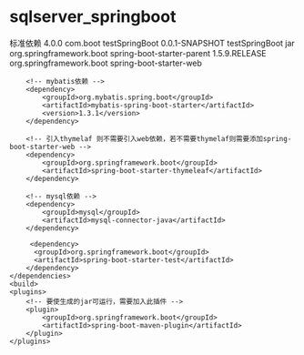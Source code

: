 # sqlserver_springboot
标准依赖
<project xmlns="http://maven.apache.org/POM/4.0.0" xmlns:xsi="http://www.w3.org/2001/XMLSchema-instance" xsi:schemaLocation="http://maven.apache.org/POM/4.0.0 http://maven.apache.org/xsd/maven-4.0.0.xsd">
    <modelVersion>4.0.0</modelVersion>
    <groupId>com.boot</groupId>
    <artifactId>testSpringBoot</artifactId>
    <version>0.0.1-SNAPSHOT</version>
    <name>testSpringBoot</name>
    <packaging>jar</packaging>
    <parent>
        <groupId>org.springframework.boot</groupId>
        <artifactId>spring-boot-starter-parent</artifactId>
        <version>1.5.9.RELEASE</version>
        <relativePath/>
    </parent>
    <dependencies>
        <dependency>
            <groupId>org.springframework.boot</groupId>
            <artifactId>spring-boot-starter-web</artifactId>
        </dependency>
        
        <!-- mybatis依赖 -->
        <dependency>
            <groupId>org.mybatis.spring.boot</groupId>
            <artifactId>mybatis-spring-boot-starter</artifactId>
            <version>1.3.1</version>
        </dependency>
        
        <!-- 引入thymelaf 则不需要引入web依赖，若不需要thymelaf则需要添加spring-boot-starter-web -->
        <dependency>
            <groupId>org.springframework.boot</groupId>
            <artifactId>spring-boot-starter-thymeleaf</artifactId>
        </dependency>
        
        <!-- mysql依赖 -->
        <dependency>
            <groupId>mysql</groupId>
            <artifactId>mysql-connector-java</artifactId>
        </dependency>
        
         <dependency>
          <groupId>org.springframework.boot</groupId>
          <artifactId>spring-boot-starter-test</artifactId>
        </dependency>
    </dependencies>
    <build>
    <plugins>
        <!-- 要使生成的jar可运行，需要加入此插件 -->
        <plugin>
            <groupId>org.springframework.boot</groupId>
            <artifactId>spring-boot-maven-plugin</artifactId>
        </plugin>
    </plugins>
</build>
</project>